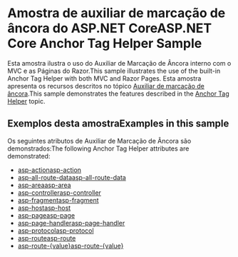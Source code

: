 # <a name="aspnet-core-anchor-tag-helper-sample"></a><span data-ttu-id="090cd-101">Amostra de auxiliar de marcação de âncora do ASP.NET Core</span><span class="sxs-lookup"><span data-stu-id="090cd-101">ASP.NET Core Anchor Tag Helper Sample</span></span>

<span data-ttu-id="090cd-102">Esta amostra ilustra o uso do Auxiliar de Marcação de Âncora interno com o MVC e as Páginas do Razor.</span><span class="sxs-lookup"><span data-stu-id="090cd-102">This sample illustrates the use of the built-in Anchor Tag Helper with both MVC and Razor Pages.</span></span> <span data-ttu-id="090cd-103">Esta amostra apresenta os recursos descritos no tópico [Auxiliar de marcação de âncora](https://docs.microsoft.com/aspnet/core/mvc/views/tag-helpers/built-in/anchor-tag-helper).</span><span class="sxs-lookup"><span data-stu-id="090cd-103">This sample demonstrates the features described in the [Anchor Tag Helper](https://docs.microsoft.com/aspnet/core/mvc/views/tag-helpers/built-in/anchor-tag-helper) topic.</span></span>

## <a name="examples-in-this-sample"></a><span data-ttu-id="090cd-104">Exemplos desta amostra</span><span class="sxs-lookup"><span data-stu-id="090cd-104">Examples in this sample</span></span>

<span data-ttu-id="090cd-105">Os seguintes atributos de Auxiliar de Marcação de Âncora são demonstrados:</span><span class="sxs-lookup"><span data-stu-id="090cd-105">The following Anchor Tag Helper attributes are demonstrated:</span></span>

- [<span data-ttu-id="090cd-106">asp-action</span><span class="sxs-lookup"><span data-stu-id="090cd-106">asp-action</span></span>](https://docs.microsoft.com/aspnet/core/mvc/views/tag-helpers/built-in/anchor-tag-helper#asp-action)
- [<span data-ttu-id="090cd-107">asp-all-route-data</span><span class="sxs-lookup"><span data-stu-id="090cd-107">asp-all-route-data</span></span>](https://docs.microsoft.com/aspnet/core/mvc/views/tag-helpers/built-in/anchor-tag-helper#asp-all-route-data)
- [<span data-ttu-id="090cd-108">asp-area</span><span class="sxs-lookup"><span data-stu-id="090cd-108">asp-area</span></span>](https://docs.microsoft.com/aspnet/core/mvc/views/tag-helpers/built-in/anchor-tag-helper#asp-area)
- [<span data-ttu-id="090cd-109">asp-controller</span><span class="sxs-lookup"><span data-stu-id="090cd-109">asp-controller</span></span>](https://docs.microsoft.com/aspnet/core/mvc/views/tag-helpers/built-in/anchor-tag-helper#asp-controller)
- [<span data-ttu-id="090cd-110">asp-fragment</span><span class="sxs-lookup"><span data-stu-id="090cd-110">asp-fragment</span></span>](https://docs.microsoft.com/aspnet/core/mvc/views/tag-helpers/built-in/anchor-tag-helper#asp-fragment)
- [<span data-ttu-id="090cd-111">asp-host</span><span class="sxs-lookup"><span data-stu-id="090cd-111">asp-host</span></span>](https://docs.microsoft.com/aspnet/core/mvc/views/tag-helpers/built-in/anchor-tag-helper#asp-host)
- [<span data-ttu-id="090cd-112">asp-page</span><span class="sxs-lookup"><span data-stu-id="090cd-112">asp-page</span></span>](https://docs.microsoft.com/aspnet/core/mvc/views/tag-helpers/built-in/anchor-tag-helper#asp-page)
- [<span data-ttu-id="090cd-113">asp-page-handler</span><span class="sxs-lookup"><span data-stu-id="090cd-113">asp-page-handler</span></span>](https://docs.microsoft.com/aspnet/core/mvc/views/tag-helpers/built-in/anchor-tag-helper#asp-page-handler)
- [<span data-ttu-id="090cd-114">asp-protocol</span><span class="sxs-lookup"><span data-stu-id="090cd-114">asp-protocol</span></span>](https://docs.microsoft.com/aspnet/core/mvc/views/tag-helpers/built-in/anchor-tag-helper#asp-protocol)
- [<span data-ttu-id="090cd-115">asp-route</span><span class="sxs-lookup"><span data-stu-id="090cd-115">asp-route</span></span>](https://docs.microsoft.com/aspnet/core/mvc/views/tag-helpers/built-in/anchor-tag-helper#asp-route)
- [<span data-ttu-id="090cd-116">asp-route-{value}</span><span class="sxs-lookup"><span data-stu-id="090cd-116">asp-route-{value}</span></span>](https://docs.microsoft.com/aspnet/core/mvc/views/tag-helpers/built-in/anchor-tag-helper#asp-route-value)